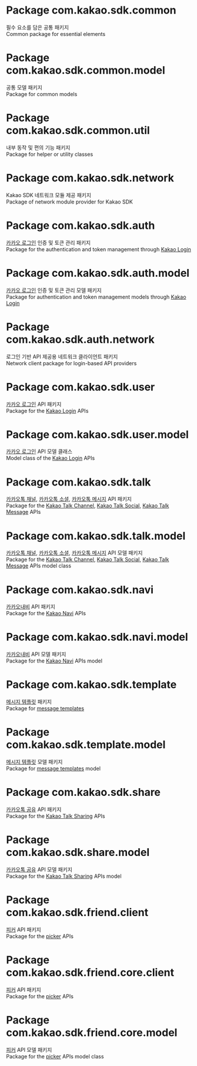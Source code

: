 # Package com.kakao.sdk.common
필수 요소를 담은 공통 패키지<br>Common package for essential elements

# Package com.kakao.sdk.common.model
공통 모델 패키지<br>Package for common models

# Package com.kakao.sdk.common.util
내부 동작 및 편의 기능 패키지<br>Package for helper or utility classes

# Package com.kakao.sdk.network
Kakao SDK 네트워크 모듈 제공 패키지<br>Package of network module provider for Kakao SDK

# Package com.kakao.sdk.auth
[카카오 로그인](https://developers.kakao.com/docs/latest/ko/kakaologin/common) 인증 및 토큰 관리 패키지<br>Package for the authentication and token management through [Kakao Login](https://developers.kakao.com/docs/latest/en/kakaologin/common)

# Package com.kakao.sdk.auth.model
[카카오 로그인](https://developers.kakao.com/docs/latest/ko/kakaologin/common) 인증 및 토큰 관리 모델 패키지<br>Package for authentication and token management models through [Kakao Login](https://developers.kakao.com/docs/latest/en/kakaologin/common)

# Package com.kakao.sdk.auth.network
로그인 기반 API 제공용 네트워크 클라이언트 패키지<br>Network client package for login-based API providers

# Package com.kakao.sdk.user
[카카오 로그인](https://developers.kakao.com/docs/latest/ko/kakaologin/common) API 패키지<br>Package for the [Kakao Login](https://developers.kakao.com/docs/latest/en/kakaologin/common) APIs

# Package com.kakao.sdk.user.model
[카카오 로그인](https://developers.kakao.com/docs/latest/ko/kakaologin/common) API 모델 클래스<br>Model class of the [Kakao Login](https://developers.kakao.com/docs/latest/en/kakaologin/common) APIs

# Package com.kakao.sdk.talk
[카카오톡 채널](https://developers.kakao.com/docs/latest/ko/kakaologin/common), [카카오톡 소셜](https://developers.kakao.com/docs/latest/ko/kakaotalk-social/common), [카카오톡 메시지](https://developers.kakao.com/docs/latest/ko/message/common) API 패키지<br>Package for the [Kakao Talk Channel](https://developers.kakao.com/docs/latest/en/kakaotalk-channel/common), [Kakao Talk Social](https://developers.kakao.com/docs/latest/en/kakaotalk-social/common), [Kakao Talk Message](https://developers.kakao.com/docs/latest/en/message/common) APIs

# Package com.kakao.sdk.talk.model
[카카오톡 채널](https://developers.kakao.com/docs/latest/ko/kakaologin/common), [카카오톡 소셜](https://developers.kakao.com/docs/latest/ko/kakaotalk-social/common), [카카오톡 메시지](https://developers.kakao.com/docs/latest/ko/message/common) API 모델 패키지<br>Package for the [Kakao Talk Channel](https://developers.kakao.com/docs/latest/en/kakaotalk-channel/common), [Kakao Talk Social](https://developers.kakao.com/docs/latest/en/kakaotalk-social/common), [Kakao Talk Message](https://developers.kakao.com/docs/latest/en/message/common) APIs model class

# Package com.kakao.sdk.navi
[카카오내비](https://developers.kakao.com/docs/latest/ko/kakaonavi/common) API 패키지<br>Package for the [Kakao Navi](https://developers.kakao.com/docs/latest/en/kakaonavi/common) APIs

# Package com.kakao.sdk.navi.model
[카카오내비](https://developers.kakao.com/docs/latest/ko/kakaonavi/common) API 모델 패키지<br>Package for the [Kakao Navi](https://developers.kakao.com/docs/latest/en/kakaonavi/common) APIs model

# Package com.kakao.sdk.template
[메시지 템플릿](https://developers.kakao.com/docs/latest/ko/message/message-template) 패키지<br>Package for [message templates](https://developers.kakao.com/docs/latest/en/message/message-template)

# Package com.kakao.sdk.template.model
[메시지 템플릿](https://developers.kakao.com/docs/latest/ko/message/message-template) 모델 패키지<br>Package for [message templates](https://developers.kakao.com/docs/latest/en/message/message-template) model

# Package com.kakao.sdk.share
[카카오톡 공유](https://developers.kakao.com/docs/latest/ko/message/common) API 패키지<br>Package for the [Kakao Talk Sharing](https://developers.kakao.com/docs/latest/en/message/common) APIs

# Package com.kakao.sdk.share.model
[카카오톡 공유](https://developers.kakao.com/docs/latest/ko/message/common) API 모델 패키지<br>Package for the [Kakao Talk Sharing](https://developers.kakao.com/docs/latest/en/message/common) APIs model

# Package com.kakao.sdk.friend.client
[피커](https://developers.kakao.com/docs/latest/ko/kakaotalk-social/common) API 패키지<br>Package for the [picker](https://developers.kakao.com/docs/latest/en/kakaotalk-social/common) APIs

# Package com.kakao.sdk.friend.core.client
[피커](https://developers.kakao.com/docs/latest/ko/kakaotalk-social/common) API 패키지<br>Package for the [picker](https://developers.kakao.com/docs/latest/en/kakaotalk-social/common) APIs

# Package com.kakao.sdk.friend.core.model
[피커](https://developers.kakao.com/docs/latest/ko/kakaotalk-social/common) API 모델 패키지<br>Package for the [picker](https://developers.kakao.com/docs/latest/en/kakaotalk-social/common) APIs model class
